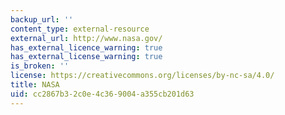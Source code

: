 ```yaml
---
backup_url: ''
content_type: external-resource
external_url: http://www.nasa.gov/
has_external_licence_warning: true
has_external_license_warning: true
is_broken: ''
license: https://creativecommons.org/licenses/by-nc-sa/4.0/
title: NASA
uid: cc2867b3-2c0e-4c36-9004-a355cb201d63
---
```

